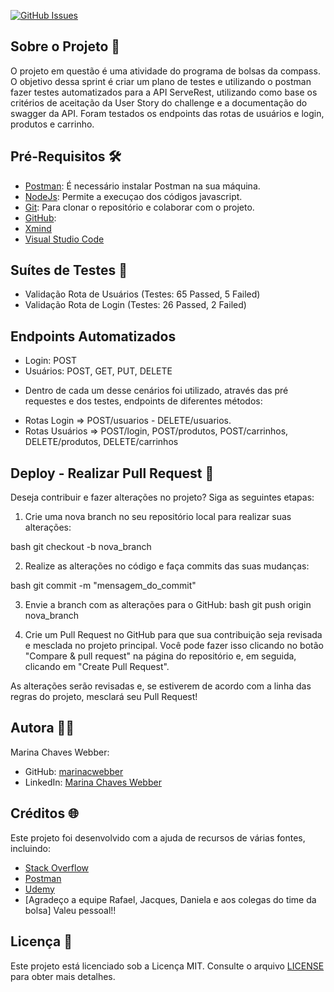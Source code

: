 [![GitHub Issues](https://img.shields.io/badge/GitHub-Issues-ff4f00?logo=github&style=flat-square)](https://github.com/marinacwebber/PB_Sprint7_MarinaWebber_Compass/issues)

## Sobre o Projeto 🚀
O projeto em questão é uma atividade do programa de bolsas da compass. 
O objetivo dessa sprint é criar um plano de testes e utilizando o postman fazer testes automatizados para a API ServeRest, 
utilizando como base os critérios de aceitação da User Story do challenge e a documentação do swagger da API. Foram testados os endpoints das rotas de usuários e login, produtos e carrinho. 

## Pré-Requisitos 🛠️

- [Postman](https://www.postman.com/downloads/): É necessário instalar Postman na sua máquina.
- [NodeJs](https://nodejs.org/pt-br/download): Permite a execuçao dos códigos javascript.
- [Git](https://git-scm.com/downloads): Para clonar o repositório e colaborar com o projeto.
- [GitHub](https://github.com/join): 
- [Xmind](https://xmind.app/download/)
- [Visual Studio Code](https://code.visualstudio.com/)

## Suítes de Testes 🚀

- Validação Rota de Usuários (Testes: 65 Passed, 5 Failed)
- Validação Rota de Login (Testes: 26 Passed, 2 Failed)

## Endpoints Automatizados

- Login: POST 
- Usuários: POST, GET, PUT, DELETE 

* Dentro de cada um desse cenários foi utilizado, através das pré requestes e dos testes, endpoints de diferentes métodos: 
- Rotas Login => POST/usuarios - DELETE/usuarios.<br>
- Rotas Usuários => POST/login, POST/produtos, POST/carrinhos, DELETE/produtos, DELETE/carrinhos
## Deploy - Realizar Pull Request 🤖

Deseja contribuir e fazer alterações no projeto? Siga as seguintes etapas:

1. Crie uma nova branch no seu repositório local para realizar suas alterações:

bash
git checkout -b nova_branch

2. Realize as alterações no código e faça commits das suas mudanças:

bash
git commit -m "mensagem_do_commit"

3. Envie a branch com as alterações para o GitHub:
bash
git push origin nova_branch

4. Crie um Pull Request no GitHub para que sua contribuição seja revisada e mesclada no projeto principal. Você pode fazer isso clicando no botão "Compare & pull request" na página do repositório e, em seguida, clicando em "Create Pull Request".

As alterações serão revisadas e, se estiverem de acordo com a linha das regras do projeto, mesclará seu Pull Request!

## Autora 👩‍💻

Marina Chaves Webber:
- GitHub: [marinacwebber](https://github.com/marinacwebber)
- LinkedIn: [Marina Chaves Webber](https://www.linkedin.com/in/marina-chaves-webber-6b844a230/)

## Créditos 🌐

Este projeto foi desenvolvido com a ajuda de recursos de várias fontes, incluindo:

- [Stack Overflow](https://stackoverflow.com/)
- [Postman](https://www.postman.com/api-documentation-tool/)
- [Udemy](https://compassuol.udemy.com/course/automacao-de-testes-de-api-com-postman-projeto-de-testes)
- [Agradeço a equipe Rafael, Jacques, Daniela e aos colegas do time da bolsa] Valeu pessoal!! 

## Licença 📜 

Este projeto está licenciado sob a Licença MIT. Consulte o arquivo [LICENSE](/LICENCE) para obter mais detalhes.